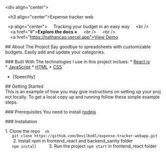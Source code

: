 <div align="center">  
  
   <h3 align="center">Expense tracker web</h3> 
  
   <p align="center"> 
     Tracking your budget in an easy way
     <br /> 
     <a href="#"><strong>Explore the docs »</strong></a> 
     <br /> 
     <br /> 
     <a href="https://nathancao.vercel.app">View Demo</a>    
      
   </p> 
</div> 
  
 <!-- ABOUT THE PROJECT --> 
 ## About The Project 
 Say goodbye to spreadsheets with customizable budgets. Easily add and update your categories.
  
 ### Built With 
 The technologies I use in this project inclues: 
 * [React.js](https://reactjs.org/) 
 * [JavaScript](https://developer.mozilla.org/en-US/docs/Web/JavaScript) 
 * [HTML](https://developer.mozilla.org/en-US/docs/Web/HTML) 
 * [CSS](https://developer.mozilla.org/en-US/docs/Web/CSS) 
 * [Speechly] 

  
 <!-- GETTING STARTED --> 
 ## Getting Started 
 This is an example of how you may give instructions on setting up your project locally. To get a local copy up and running follow these simple example steps. 
  
 ### Prerequisites 
 You need to install [nodejs](https://nodejs.org/en/) 
  
 ### Installation 
  
 1. Clone the repo 
    ```sh 
    git clone https://github.com/DevilKo0l/expense-tracker-webapp.git
    ``` 
 2. Install npm in frontend_react and backend_sanity folder 
    ``` 
    npm install 
    ``` 
 3. Run the project `npm start` in frontend_react folder
